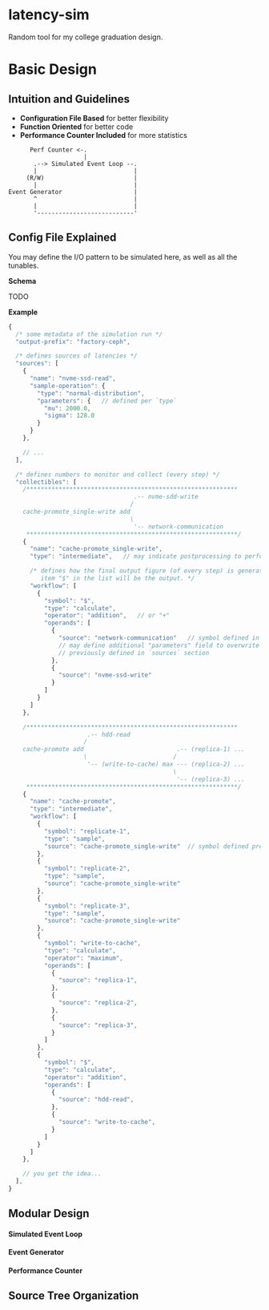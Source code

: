 latency-sim
===========

Random tool for my college graduation design.


Basic Design
============

Intuition and Guidelines
------------------------

* __Configuration File Based__ for better flexibility
* __Function Oriented__ for better code
* __Performance Counter Included__ for more statistics

```text
      Perf Counter <-.
                     |
       .--> Simulated Event Loop --.
       |                           |
     (R/W)                         |
       |                           |
Event Generator                    |
       ^                           |
       |                           |
       '---------------------------'
```

Config File Explained
---------------------

You may define the I/O pattern to be simulated here, as well as all the
tunables.

__Schema__

TODO

__Example__

```javascript
{
  /* some metadata of the simulation run */
  "output-prefix": "factory-ceph",

  /* defines sources of latencies */
  "sources": [
    {
      "name": "nvme-ssd-read",
      "sample-operation": {
        "type": "normal-distribution",
        "parameters": {   // defined per `type`
          "mu": 2000.0,
          "sigma": 128.0
        }
      }
    },

    // ...
  ],

  /* defines numbers to monitor and collect (every step) */
  "collectibles": [
    /***********************************************************
                                   .-- nvme-sdd-write
                                  /
    cache-promote_single-write add
                                  \
                                   '-- network-communication
     ***********************************************************/
    {
      "name": "cache-promote_single-write",
      "type": "intermediate",   // may indicate postprocessing to perform

      /* defines how the final output figure (of every step) is generated,
         item "$" in the list will be the output. */
      "workflow": [
        {
          "symbol": "$",
          "type": "calculate",
          "operator": "addition",   // or "+"
          "operands": [
            {
              "source": "network-communication"   // symbol defined in `sources`
              // may define additional "parameters" field to overwrite those
              // previously defined in `sources` section
            },
            {
              "source": "nvme-ssd-write"
            }
          ]
        }
      ]
    },

    /***********************************************************
                      .-- hdd-read
                     /
    cache-promote add                          .-- (replica-1) ...
                     \                        /
                      '-- (write-to-cache) max --- (replica-2) ...
                                              \
                                               '-- (replica-3) ...
     ***********************************************************/
    {
      "name": "cache-promote",
      "type": "intermediate",
      "workflow": [
        {
          "symbol": "replicate-1",
          "type": "sample",
          "source": "cache-promote_single-write"  // symbol defined previously
        },
        {
          "symbol": "replicate-2",
          "type": "sample",
          "source": "cache-promote_single-write"
        },
        {
          "symbol": "replicate-3",
          "type": "sample",
          "source": "cache-promote_single-write"
        },
        {
          "symbol": "write-to-cache",
          "type": "calculate",
          "operator": "maximum",
          "operands": [
            {
              "source": "replica-1",
            },
            {
              "source": "replica-2",
            },
            {
              "source": "replica-3",
            }
          ]
        },
        {
          "symbol": "$",
          "type": "calculate",
          "operator": "addition",
          "operands": [
            {
              "source": "hdd-read",
            },
            {
              "source": "write-to-cache",
            }
          ]
        }
      ]
    },

    // you get the idea...
  ],
}
```

Modular Design
--------------

#### Simulated Event Loop

#### Event Generator

#### Performance Counter

Source Tree Organization
------------------------